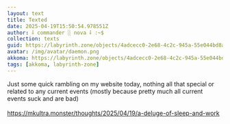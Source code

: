 ```yaml
---
layout: text
title: Texted
date: 2025-04-19T15:50:54.978551Z
author: ⸸ commander ░ nova ⸸ :~$
collection: texts
guid: https://labyrinth.zone/objects/4adcecc0-2e68-4c2c-945a-55e044bd8a62
avatar: /img/avatar/daemon.png
akkoma: https://labyrinth.zone/objects/4adcecc0-2e68-4c2c-945a-55e044bd8a62
tags: [akkoma, labyrinth-zone]
---
```


<p>Just some quick rambling on my website today, nothing all that special or related to any current events (mostly because pretty much all current events suck and are bad)<br><br><a href="https://mkultra.monster/thoughts/2025/04/19/a-deluge-of-sleep-and-work" rel="ugc">https://mkultra.monster/thoughts/2025/04/19/a-deluge-of-sleep-and-work</a></p>